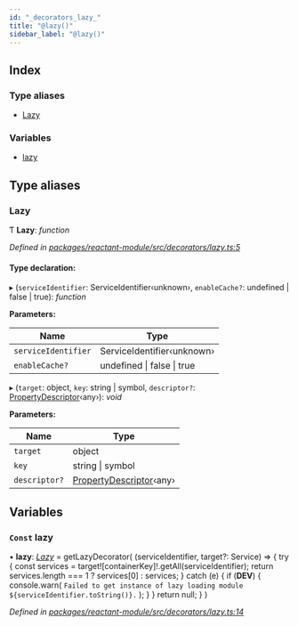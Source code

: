 ```yaml
---
id: "_decorators_lazy_"
title: "@lazy()"
sidebar_label: "@lazy()"
---
```


## Index

### Type aliases

* [Lazy](_decorators_lazy_.md#lazy)

### Variables

* [lazy](_decorators_lazy_.md#const-lazy)

## Type aliases

###  Lazy

Ƭ **Lazy**: *function*

*Defined in [packages/reactant-module/src/decorators/lazy.ts:5](https://github.com/unadlib/reactant/blob/64ece1ec/packages/reactant-module/src/decorators/lazy.ts#L5)*

#### Type declaration:

▸ (`serviceIdentifier`: ServiceIdentifier‹unknown›, `enableCache?`: undefined | false | true): *function*

**Parameters:**

Name | Type |
------ | ------ |
`serviceIdentifier` | ServiceIdentifier‹unknown› |
`enableCache?` | undefined &#124; false &#124; true |

▸ (`target`: object, `key`: string | symbol, `descriptor?`: [PropertyDescriptor](../interfaces/_interfaces_.propertydescriptor.md)‹any›): *void*

**Parameters:**

Name | Type |
------ | ------ |
`target` | object |
`key` | string &#124; symbol |
`descriptor?` | [PropertyDescriptor](../interfaces/_interfaces_.propertydescriptor.md)‹any› |

## Variables

### `Const` lazy

• **lazy**: *[Lazy](_decorators_lazy_.md#lazy)* = getLazyDecorator(
  (serviceIdentifier, target?: Service) => {
    try {
      const services = target![containerKey]!.getAll(serviceIdentifier);
      return services.length === 1 ? services[0] : services;
    } catch (e) {
      if (__DEV__) {
        console.warn(
          `Failed to get instance of lazy loading module ${serviceIdentifier.toString()}.`
        );
      }
    }
    return null;
  }
)

*Defined in [packages/reactant-module/src/decorators/lazy.ts:14](https://github.com/unadlib/reactant/blob/64ece1ec/packages/reactant-module/src/decorators/lazy.ts#L14)*
